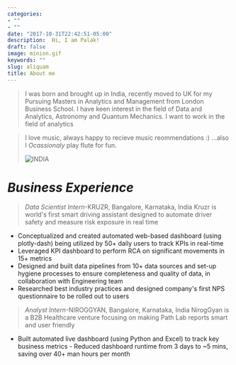 ```yaml
---
categories:
- ""
- ""
date: "2017-10-31T22:42:51-05:00"
description:  Hi, I am Palak!
draft: false
image: minion.gif
keywords: ""
slug: aliquam
title: About me
---
```


>I was born and brought up in India, recently moved to UK for my Pursuing Masters in Analytics and Management from London Business School. I have keen interest in the field of Data and Analytics, Astronomy and Quantum Mechanics.
>I want to work in the field of analytics 

>I love music, always happy to recieve music reommendations :)
...also I _Ocassionaly_ play flute for fun. 
>
>![INDIA](https://www.costacruises.co.uk/content/dam/costa/inventory-assets/countries/IND/IND.jpg.image.2880.1047.high.jpg)


# _Business Experience_
>*Data Scientist Intern*-KRUZR, Bangalore, Karnataka, India
Kruzr is world's first smart driving assistant designed to automate driver safety and measure risk exposure in real time

* Conceptualized and created automated web-based dashboard (using plotly-dash) being utilized by 50+ daily users to track KPIs in real-time
* Leveraged KPI dashboard to perform RCA on significant movements in 15+ metrics
* Designed and built data pipelines from 10+ data sources and set-up hygiene processes to ensure completeness and quality of data, in collaboration with Engineering team
* Researched best industry practices and designed company's first NPS questionnaire to be rolled out to users

>*Analyst Intern*-NIROGGYAN, Bangalore, Karnataka, India
NirogGyan is a B2B Healthcare venture focusing on making Path Lab reports smart and user friendly 

* Built automated live dashboard (using Python and Excel) to track key business metrics - Reduced dashboard runtime from 3 days to ~5 mins, saving over 40+ man hours per month
